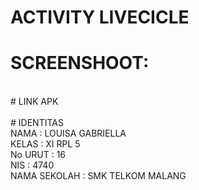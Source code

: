 # ACTIVITY LIVECICLE<br>
# SCREENSHOOT:<br>
<br>
# LINK APK <br>
<br> 
# IDENTITAS <br>
NAMA : LOUISA GABRIELLA <br>
KELAS : XI RPL 5 <br>
No URUT : 16 <br> 
NIS : 4740 <br>
NAMA SEKOLAH : SMK TELKOM MALANG
